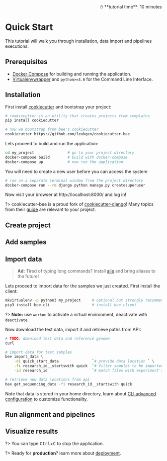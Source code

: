 <div style="text-align: right"> ⏱ **tutorial time**: 10 minutes </div>

# Quick Start

This tutorial will walk you through installation, data import and pipelines executions.

<!-- - You will learn to:
    - [ ] Install system locally
    - [ ] Create super user -->

## Prerequisites

- [Docker Compose] for building and running the application.
- [Virtualenvwrapper] and `python>=3.6` for the Command Line Interface.

## Installation

First install [cookiecutter] and bootstrap your project:

```bash
# cookiecutter is an utility that creates projects from templates
pip install cookiecutter

# now we bootstrap from bee's cookiecutter
cookiecutter https://github.com/leukgen/cookiecutter-bee
```

Lets proceed to build and run the application:

```bash
cd my_project               # go to your project directory
docker-compose build        # build with docker-compose
docker-compose up           # now run the application
```

You will need to create a new user before you can access the system:

```bash
# run on a separate terminal window from the project directory
docker-compose run --rm django python manage.py createsuperuser
```

Now visit your browser at http://localhost:8000/ and log in!

?> cookiecutter-bee is a proud fork of [cookiecutter-django]! Many topics from their [guide] are relevant to your project.

## Create project

## Add samples

## Import data

> **Ad:** Tired of typing long commands? Install [alie] and bring aliases to the future!

Lets proceed to import data for the samples we just created. First install the client:

```bash
mkvirtualenv -p python3 my_project     # optional but strongly recommended
pip3 install bee-cli                   # install bee client
```

?> **Note:** use `workon` to activate a virtual environment, deactivate with `deactivate`.

Now download the test data, import it and retrieve paths from API:

```bash
# TODO: download test data and reference genome
curl

# import data for test samples
bee import_data \
    -di quick_start_data               `# provide data location ` \
    -fi research_id__startswith quick  `# filter samples to be imported ` \
    -id research_id                    `# match files with experiment's research id`

# retrieve new data locations from api
bee get_sequencing_data -fi research_id__startswith quick
```

Note that data is stored in your home directory, learn about [CLI advanced configuration] to customize functionality.

## Run alignment and pipelines

## Visualize results

?> You can type <kbd>Ctrl</kbd>+<kbd>C</kbd> to stop the application.

?> Ready for **production**? learn more about [deployment].

<!-- local -->
[CLI advanced configuration]: guides/cli#configuration
[deployment]: tutorials/deployment

<!-- dependencies -->
[guide]: https://cookiecutter-django.readthedocs.io/en/latest/developing-locally-docker.html#
[full documentation]: https://cookiecutter-django.readthedocs.io/en/latest
[docker compose]: https://docs.docker.com/compose/install/
[virtualenvwrapper]: https://virtualenvwrapper.readthedocs.io/en/latest/install.html#basic-installation
[cookiecutter]: https://github.com/audreyr/cookiecutter
[alie]: https://github.com/jsmedmar/alie
[cookiecutter-django]: https://github.com/pydanny/cookiecutter-django
[cookiecutter-bee]: https://github.com/leukgen/cookiecutter-bee
